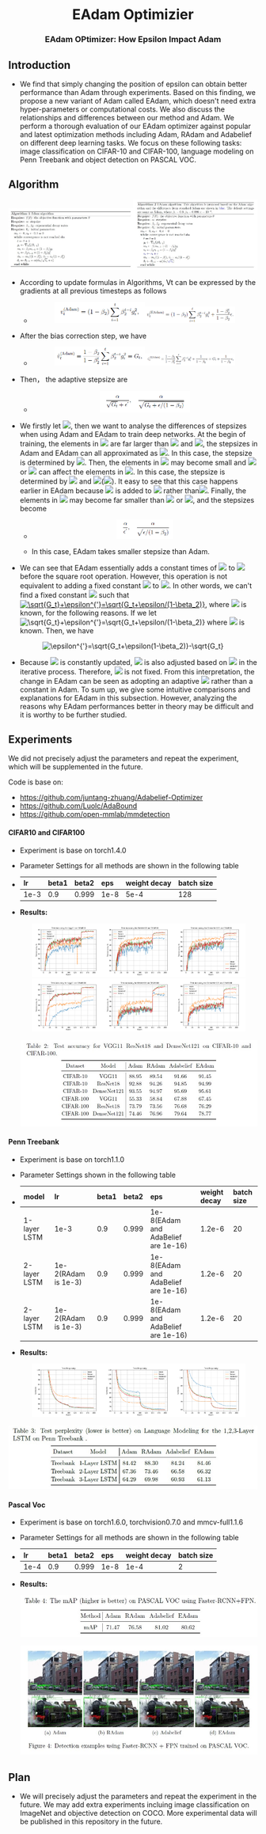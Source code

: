 <h1 align="center">EAdam Optimizier</h1>
<h3 align="center">EAdam OPtimizer: How Epsilon Impact Adam</h3>

## Introduction
* We find that simply changing the position of epsilon can obtain better performance than Adam through experiments.
Based on this finding, we propose a new variant of Adam called EAdam, which doesn't need extra hyper-parameters or computational costs.  We also discuss the relationships and differences between our method and Adam. We perform a thorough evaluation of our EAdam optimizer against popular and latest optimization methods including Adam, RAdam and Adabelief on different deep learning tasks.  We focus on these following tasks: image classification on CIFAR-10 and CIFAR-100, language modeling on Penn Treebank  and object detection on PASCAL VOC. 

## Algorithm

<center class="half">
    <img src="results/adam.jpg" width="50%"/><img src="results/eadam.jpg" width="50%"/>
</center>

* According to update formulas in Algorithms, Vt can be expressed by the gradients at all previous timesteps as follows

  * <center class="half">
        <img src="results/vt_adam.png" width="40%"/><img src="results/vt_eadam.png" width="40%"/>
    </center>

* After the bias correction step, we have

  * <center class="half">
        <img src="results/correct_vt_adam.png" width="40%"/><img src="results/correct_vt_eadam.png" width="40%"/>
    </center>

* Then， the adaptive stepsize are

  * <p align='center'>
    <img src="results/stepsize.png" width="40%"> </p>

* We firstly let  <img src="https://render.githubusercontent.com/render/math?math=\epsilon^{'}=\epsilon=10^{-8}">, then we want to analyse the differences of stepsizes when using Adam and EAdam to train deep networks. At the begin of training, the elements in <img src="https://render.githubusercontent.com/render/math?math=\G_t"> are far larger than <img src="https://render.githubusercontent.com/render/math?math=\epsilon^{'}"> and <img src="https://render.githubusercontent.com/render/math?math=\epsilon">, the stepsizes in Adam and EAdam can all approximated as <img src="https://render.githubusercontent.com/render/math?math=\alpha/\sqrt{G_t}">. In this case, the stepsize is determined by <img src="https://render.githubusercontent.com/render/math?math=\G_t">. Then, the elements in <img src="https://render.githubusercontent.com/render/math?math=\G_t"> may become small and <img src="https://render.githubusercontent.com/render/math?math=\epsilon^{'}"> or <img src="https://render.githubusercontent.com/render/math?math=\epsilon"> can affect the elements in <img src="https://render.githubusercontent.com/render/math?math=\G_t">. In this case, the stepsize is determined by <img src="https://render.githubusercontent.com/render/math?math=\G_t"> and <img src="https://render.githubusercontent.com/render/math?math=\epsilon^{'}">(<img src="https://render.githubusercontent.com/render/math?math=\epsilon">). It easy to see that this case happens earlier in EAdam because <img src="https://render.githubusercontent.com/render/math?math=\epsilon"> is added to <img src="https://render.githubusercontent.com/render/math?math=\G_t"> rather than<img src="https://render.githubusercontent.com/render/math?math=\sqrt{G_t}">. Finally, the elements in <img src="https://render.githubusercontent.com/render/math?math=\G_t"> may become far smaller than <img src="https://render.githubusercontent.com/render/math?math=\epsilon^{'}"> or <img src="https://render.githubusercontent.com/render/math?math=\epsilon">, and the stepsizes become

  * <p align='center'>
    <img src="results/final_stepsize.png" width="25%"> </p>
    
  * In this case, EAdam takes smaller stepsize than Adam. 

*  We can see that EAdam essentially adds a constant times of <img src="https://render.githubusercontent.com/render/math?math=\epsilon"> to <img src="https://render.githubusercontent.com/render/math?math=\G_t"> before the square root operation. However, this operation is not equivalent to adding a fixed constant <img src="https://render.githubusercontent.com/render/math?math=\epsilon^{'}"> to <img src="https://render.githubusercontent.com/render/math?math=\sqrt{G_t}">. In other words, we can't find a fixed constant <img src="https://render.githubusercontent.com/render/math?math=\epsilon^{'}"> such that <a href="https://www.codecogs.com/eqnedit.php?latex=\sqrt{G_t}&plus;\epsilon^{'}=\sqrt{G_t&plus;\epsilon/(1-\beta_2)}" target="_blank"><img src="https://latex.codecogs.com/gif.latex?\sqrt{G_t}&plus;\epsilon^{'}=\sqrt{G_t&plus;\epsilon/(1-\beta_2)}" title="\sqrt{G_t}+\epsilon^{'}=\sqrt{G_t+\epsilon/(1-\beta_2)}" /></a>, where <img src="https://render.githubusercontent.com/render/math?math=\epsilon"> is known, for the following reasons. If we let <img src="https://latex.codecogs.com/gif.latex?\sqrt{G_t}&plus;\epsilon^{'}=\sqrt{G_t&plus;\epsilon/(1-\beta_2)}" title="\sqrt{G_t}+\epsilon^{'}=\sqrt{G_t+\epsilon/(1-\beta_2)}" /> where <img src="https://render.githubusercontent.com/render/math?math=\epsilon^{'}"> is known. Then, we have

  <p align='center'>
  <img src="https://latex.codecogs.com/gif.latex?\epsilon^{'}=\sqrt{G_t&plus;\epsilon(1-\beta_2)}-\sqrt{G_t}" title="\epsilon^{'}=\sqrt{G_t+\epsilon(1-\beta_2)}-\sqrt{G_t}" /> </p>
  
* Because <img src="https://render.githubusercontent.com/render/math?math=\G_t"> is constantly updated, <img src="https://render.githubusercontent.com/render/math?math=\epsilon^{'}"> is also adjusted based on <img src="https://render.githubusercontent.com/render/math?math=\G_t"> in the iterative process. Therefore, <img src="https://render.githubusercontent.com/render/math?math=\epsilon^{'}"> is not fixed. From this interpretation, the change in EAdam can be seen as adopting an adaptive <img src="https://render.githubusercontent.com/render/math?math=\epsilon"> rather than a constant in Adam. To sum up, we give some intuitive comparisons and explanations for EAdam in this subsection. However, analyzing the reasons why EAdam performances better in theory may be difficult and it is worthy to be further studied.

## Experiments

We did not precisely adjust the parameters and repeat the experiment, which will be supplemented in the future.

Code is base on:

* https://github.com/juntang-zhuang/Adabelief-Optimizer
* https://github.com/Luolc/AdaBound
* https://github.com/open-mmlab/mmdetection

#### CIFAR10 and CIFAR100

* Experiment is base on torch1.4.0

* Parameter Settings for all methods are shown in the following table

* | lr   | beta1 | beta2 | eps  | weight decay | batch size |
  | ---- | ----- | ----- | ---- | ------------ | ---------- |
  | 1e-3 | 0.9   | 0.999 | 1e-8 | 5e-4         | 128        |

* **Results:**

  <center class="half">    
  	<img src="results/Test Accuracy for Vgg11 on CIFAR10.png" width="30%"/><img src="results/Test Accuracy for ResNet18 on CIFAR10.png" width="30%"/><img src="results/Test Accuracy for DenseNet121 on CIFAR10.png" width="30%"/> 
  </center>

  <center class="half">    
  	<img src="results/Test Accuracy for Vgg11 on CIFAR100.png" width="30%"/><img src="results/Test Accuracy for ResNet18 on CIFAR100.png" width="30%"/><img src="results/Test Accuracy for DenseNet121 on CIFAR100.png" width="30%"/> 
  </center>

  

  <p align='center'>
  <img src="results/cifar_table.jpg" width="100%"> </p>

#### Penn Treebank

* Experiment is base on torch1.1.0

* Parameter Settings  shown in the following table

* | model        | lr                  | beta1 | beta2 | eps                                 | weight decay | batch size |
  | ------------ | ------------------- | ----- | ----- | ----------------------------------- | ------------ | ---------- |
  | 1-layer LSTM | 1e-3                | 0.9   | 0.999 | 1e-8(EAdam and AdaBelief are 1e-16) | 1.2e-6       | 20         |
  | 2-layer LSTM | 1e-2(RAdam is 1e-3) | 0.9   | 0.999 | 1e-8(EAdam and AdaBelief are 1e-16) | 1.2e-6       | 20         |
  | 2-layer LSTM | 1e-2(RAdam is 1e-3) | 0.9   | 0.999 | 1e-8(EAdam and AdaBelief are 1e-16) | 1.2e-6       | 20         |

* **Results:**

  <center class="half">    
  	<img src="results/Test_lstm_1layer.png" width="30%"/><img src="results/Test_lstm_2layer.png" width="30%"/><img src="results/Test_lstm_3layer.png" width="30%"/> 
  </center>

<p align='center'>
<img src="results/lstm_table.jpg" width="100%"> </p>

#### Pascal Voc

* Experiment is base on torch1.6.0, torchvision0.7.0 and mmcv-full1.1.6

* Parameter Settings for all methods are shown in the following table

* | lr   | beta1 | beta2 | eps  | weight decay | batch size |
  | ---- | ----- | ----- | ---- | ------------ | ---------- |
  | 1e-4 | 0.9   | 0.999 | 1e-8 | 1e-4         | 2          |

* **Results:**

  <p align='center'>
  <img src="results/voc_table.jpg" width="100%"> </p>

  <p align='center'>
  <img src="results/detection_demos.jpg" width="100%"> </p>

## Plan

* We will precisely adjust the parameters and repeat the experiment in the future. We may add extra experiments incluing image classification on ImageNet and objective detection on COCO. More experimental data will be published in this repository in the future.